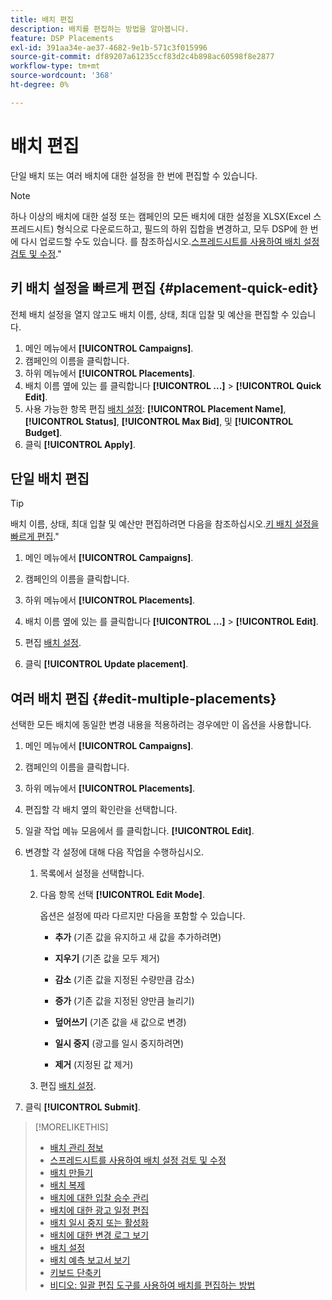 ```yaml
---
title: 배치 편집
description: 배치를 편집하는 방법을 알아봅니다.
feature: DSP Placements
exl-id: 391aa34e-ae37-4682-9e1b-571c3f015996
source-git-commit: df89207a61235ccf83d2c4b898ac60598f8e2877
workflow-type: tm+mt
source-wordcount: '368'
ht-degree: 0%

---
```


# 배치 편집

단일 배치 또는 여러 배치에 대한 설정을 한 번에 편집할 수 있습니다.

>[!NOTE]
>
>하나 이상의 배치에 대한 설정 또는 캠페인의 모든 배치에 대한 설정을 XLSX(Excel 스프레드시트) 형식으로 다운로드하고, 필드의 하위 집합을 변경하고, 모두 DSP에 한 번에 다시 업로드할 수도 있습니다. 를 참조하십시오.[스프레드시트를 사용하여 배치 설정 검토 및 수정](placement-qa.md).&quot;

<!-- Some placements don't have this option. Clarify which placement types aren't eligible -- is it PG placements, or all placements using private inventory? And anything else? -->

## 키 배치 설정을 빠르게 편집 {#placement-quick-edit}

<!-- Some placements don't have this option. Clarify which placement types aren't eligible -- is it PG placements, or all placements using private inventory? And anything else? -->

전체 배치 설정을 열지 않고도 배치 이름, 상태, 최대 입찰 및 예산을 편집할 수 있습니다.

1. 메인 메뉴에서 **[!UICONTROL Campaigns]**.
1. 캠페인의 이름을 클릭합니다.
1. 하위 메뉴에서 **[!UICONTROL Placements]**.
1. 배치 이름 옆에 있는 를 클릭합니다  **[!UICONTROL ...]** > **[!UICONTROL Quick Edit]**.
1. 사용 가능한 항목 편집 [배치 설정](placement-settings.md):  **[!UICONTROL Placement Name]**, **[!UICONTROL Status]**, **[!UICONTROL Max Bid]**, 및 **[!UICONTROL Budget]**.
1. 클릭 **[!UICONTROL Apply]**.

## 단일 배치 편집

>[!TIP]
>
> 배치 이름, 상태, 최대 입찰 및 예산만 편집하려면 다음을 참조하십시오.[키 배치 설정을 빠르게 편집](#placement-quick-edit).&quot;

1. 메인 메뉴에서 **[!UICONTROL Campaigns]**.

1. 캠페인의 이름을 클릭합니다.

1. 하위 메뉴에서 **[!UICONTROL Placements]**.

1. 배치 이름 옆에 있는 를 클릭합니다  **[!UICONTROL ...]** > **[!UICONTROL Edit]**.

1. 편집 [배치 설정](placement-settings.md).

1. 클릭 **[!UICONTROL Update placement]**.

## 여러 배치 편집 {#edit-multiple-placements}

선택한 모든 배치에 동일한 변경 내용을 적용하려는 경우에만 이 옵션을 사용합니다.

1. 메인 메뉴에서 **[!UICONTROL Campaigns]**.

1. 캠페인의 이름을 클릭합니다.

1. 하위 메뉴에서 **[!UICONTROL Placements]**.

1. 편집할 각 배치 옆의 확인란을 선택합니다.

1. 일괄 작업 메뉴 모음에서 를 클릭합니다. **[!UICONTROL Edit]**.

1. 변경할 각 설정에 대해 다음 작업을 수행하십시오.

   1. 목록에서 설정을 선택합니다.

   1. 다음 항목 선택 **[!UICONTROL Edit Mode]**.

      옵션은 설정에 따라 다르지만 다음을 포함할 수 있습니다.

      * **추가** (기존 값을 유지하고 새 값을 추가하려면)

      * **지우기** (기존 값을 모두 제거)

      * **감소** (기존 값을 지정된 수량만큼 감소)

      * **증가** (기존 값을 지정된 양만큼 늘리기)

      * **덮어쓰기** (기존 값을 새 값으로 변경)

      * **일시 중지** (광고를 일시 중지하려면)

      * **제거** (지정된 값 제거)

   1. 편집 [배치 설정](placement-settings.md).

1. 클릭 **[!UICONTROL Submit]**.

>[!MORELIKETHIS]
>
>* [배치 관리 정보](placement-about.md)
>* [스프레드시트를 사용하여 배치 설정 검토 및 수정](placement-qa.md)
>* [배치 만들기](placement-create.md)
>* [배치 복제](placement-duplicate.md)
>* [배치에 대한 입찰 승수 관리](placement-manage-bid-multipliers.md)
>* [배치에 대한 광고 일정 편집](placement-edit-ad-schedule.md)
>* [배치 일시 중지 또는 활성화](placement-pause-activate.md)
>* [배치에 대한 변경 로그 보기](placement-change-log.md)
>* [배치 설정](placement-settings.md)
>* [배치 예측 보고서 보기](/help/dsp/campaign-management/reports/placement-forecast.md)
>* [키보드 단축키](/help/dsp/campaign-management/reports/keyboard-shortcuts.md)
>* [비디오: 일괄 편집 도구를 사용하여 배치를 편집하는 방법](https://experienceleague.adobe.com/docs/advertising-learn/tutorials/dsp/bulk-edit-placement-tools.html)
